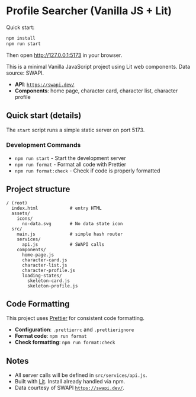 # Profile Searcher (Vanilla JS + Lit)

Quick start:

```bash
npm install
npm run start
```

Then open http://127.0.0.1:5173 in your browser.

This is a minimal Vanilla JavaScript project using Lit web components. Data source: SWAPI.

- **API**: [`https://swapi.dev/`](https://swapi.dev/)
- **Components**: home page, character card, character list, character profile

## Quick start (details)

The `start` script runs a simple static server on port 5173.

### Development Commands

- `npm run start` - Start the development server
- `npm run format` - Format all code with Prettier
- `npm run format:check` - Check if code is properly formatted

## Project structure

```
/ (root)
  index.html            # entry HTML
  assets/
    icons/
      no-data.svg       # No data state icon
  src/
    main.js             # simple hash router
    services/
      api.js            # SWAPI calls
    components/
      home-page.js
      character-card.js
      character-list.js
      character-profile.js
      loading-states/
        skeleton-card.js
        skeleton-profile.js
```

## Code Formatting

This project uses [Prettier](https://prettier.io/) for consistent code formatting.

- **Configuration**: `.prettierrc` and `.prettierignore`
- **Format code**: `npm run format`
- **Check formatting**: `npm run format:check`

## Notes

- All server calls will be defined in `src/services/api.js`.
- Built with [Lit](https://lit.dev/). Install already handled via npm.
- Data courtesy of SWAPI [`https://swapi.dev/`](https://swapi.dev/).
